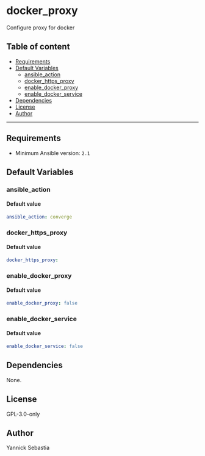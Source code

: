 # docker_proxy

Configure proxy for docker

## Table of content

- [Requirements](#requirements)
- [Default Variables](#default-variables)
  - [ansible_action](#ansible_action)
  - [docker_https_proxy](#docker_https_proxy)
  - [enable_docker_proxy](#enable_docker_proxy)
  - [enable_docker_service](#enable_docker_service)
- [Dependencies](#dependencies)
- [License](#license)
- [Author](#author)

---

## Requirements

- Minimum Ansible version: `2.1`

## Default Variables

### ansible_action

#### Default value

```YAML
ansible_action: converge
```

### docker_https_proxy

#### Default value

```YAML
docker_https_proxy:
```

### enable_docker_proxy

#### Default value

```YAML
enable_docker_proxy: false
```

### enable_docker_service

#### Default value

```YAML
enable_docker_service: false
```



## Dependencies

None.

## License

GPL-3.0-only

## Author

Yannick Sebastia
